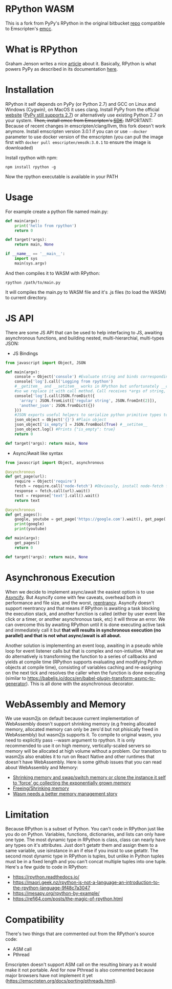 # RPython WASM
This is a fork from PyPy's RPython in the original bitbucket [repo](https://bitbucket.org/pypy/pypy/src/default/rpython/) compatible to Emscripten's [emcc](https://emscripten.org/docs/tools_reference/emcc.html).

# What is RPython
Graham Jenson writes a nice [article](https://maori.geek.nz/rpython-compiling-python-to-c-for-the-speed-5411d57a5316) about it. Basically, RPython is what powers PyPy as described in its documentation [here](https://rpython.readthedocs.io/en/latest/).

# Installation
RPython it self depends on PyPy (or Python 2.7) and GCC on Linux and Windows (Cygwin), on MacOS it uses clang. Install PyPy from the official [website](https://pypy.org/download.html) ([PyPy still supports 2.7](https://hub.packtpub.com/pypy-supports-python-2-7-even-as-major-python-projects-migrate-to-python-3/)) or alternatively use existing Python 2.7 on your system. ~~Then, install emcc from Emscripten's [SDK](https://emscripten.org/docs/getting_started/downloads.html).~~ IMPORTANT: Because of recent changes in emscripten/clang/llvm, this fork doesn't work anymore. Install emscripten version 3.0.1 if you can or use ```--docker``` parameter to use docker version of the emscripten (you can pull the image first with ```docker pull emscripten/emsdk:3.0.1``` to ensure the image is downloaded)

Install rpython with npm:
```shell
npm install rpython -g
```

Now the rpython executable is available in your PATH

# Usage
For example create a python file named main.py:
```python
def main(argv):
    print('hello from rpython')
    return 0

def target(*args):
    return main, None

if __name__ == '__main__':
    import sys
    main(sys.argv)
```
And then compiles it to WASM with RPython:

```shell
rpython /path/to/main.py
```

It will compiles the main.py to WASM file and it's .js files (to load the WASM) to current directory.

# JS API
There are some JS API that can be used to help interfacing to JS, awaiting asynchronous functions, and building nested, multi-hierarchial, multi-types JSON:

- JS Bindings

```python
from javascript import Object, JSON

def main(argv):
    console = Object('console') #Evaluate string and binds corresponding object to Object instance
    console['log'].call('Logging from rpython')
    #__getitem__ and __setitem__ works in RPython but unfortunately __call__ doesn't,
    #so we replace it with call method. Call receives *args of string, can receive stringified json from JSON
    console['log'].call(JSON.fromDict({
      'array': JSON.fromList(['regular string', JSON.fromInt(2)]),
      'another_json': JSON.fromDict({})
    }))
    #JSON exports useful helpers to serialize python primitive types to stringified version that are recognized in JS as their respective types
    json_object = Object('{}') #Plain object
    json_object['is_empty'] = JSON.fromBool(True) #__setitem__
    json_object.log() #Prints {"is_empty": true}
    return 0

def target(*args): return main, None
```

- Async/Await like syntax

```python
from javascript import Object, asynchronous

@asynchronous
def get_page(url):
    require = Object('require')
    fetch = require.call('node-fetch') #Obviously, install node-fetch first on npm
    response = fetch.call(url).wait()
    text = response['text'].call().wait()
    return text

@asynchronous
def get_pages():
    google, youtube = get_page('https://google.com').wait(), get_page('https://youtube.com').wait()
    print(google)
    print(youtube)

def main(argv):
    get_pages()
    return 0

def target(*args): return main, None 
```

# Asynchronous Execution

When we decide to implement async/await the easiest option is to use [Asyncify](https://emscripten.org/docs/porting/asyncify.html). But Asyncify come with few caveats, overhead both in performance and file size, and the worst, [reentrancy](https://emscripten.org/docs/porting/asyncify.html#reentrancy). Asyncify doesn't support reentrancy and that means if RPython is awaiting a task blocking the execution stack, and another function is called (either by user event like click or a timer, or another asynchronous task, etc) it will throw an error. We can overcome this by awaiting RPython until it is done executing active task and immediately call it but **that will results in synchronous execution (no parallel) and that is not what async/await is all about.**

Another solution is implementing an event loop, awaiting in a pseudo while loop for event listener calls but that is complex and non-intiuitive. What we do alternatively is transforming the function to a series of callbacks and yields at compile time (RPython supports evaluating and modifying Python objects at compile time), consisting of variables caching and re-assigning on the next tick and resolves the caller when the function is done executing (similar to https://babeljs.io/docs/en/babel-plugin-transform-async-to-generator). This is all done with the asynchronous decorator.

# WebAssembly and Memory

We use wasm2js on default because current implementation of WebAssembly doesn't support shrinking memory (e.g freeing allocated memory, allocated memory can only be zero'd but not phisically freed in WebAssembly) but wasm2js supports it. To compile to original wasm, you need to explicitly pass --wasm argument to rpython. It is only recommended to use it on high memory, vertically-scaled servers so memory will be allocated at high volume without a problem. Our transition to wasm2js also enables it to run on React Native and other runtimes that doesn't have WebAssembly. Here is some github issues that you can read about WebAssembly and Memory:

- [Shrinking memory and swap/switch memory or clone the instance it self to 'force' gc collecting the exponentially grown memory](https://github.com/WebAssembly/design/issues/1427)
- [Freeing/Shrinking memory](https://github.com/WebAssembly/design/issues/1300)
- [Wasm needs a better memory management story](https://github.com/WebAssembly/design/issues/1397)

# Limitation

Because RPython is a subset of Python. You can't code in RPython just like you do on Python. Variables, functions, dictionaries, and lists can only have one type. The most dynamic type in RPython is class, class can nearly have any types on it's attributes. Just don't getattr them and assign them to a same variable, use isinstance in an if else if you insist to use getattr. The second most dynamic type in RPython is tuples, but unlike in Python tuples must be in a fixed length and you can't concat multiple tuples into one tuple. Here's a few guide to code in RPython:

- https://rpython.readthedocs.io/
- https://maori.geek.nz/rpython-is-not-a-language-an-introduction-to-the-rpython-language-9f48c7a3047
- https://mesapy.org/rpython-by-example/
- https://refi64.com/posts/the-magic-of-rpython.html

# Compatibility
There's two things that are commented out from the RPython's source code:

- ASM call
- Pthread

Emscripten doesn't support ASM call on the resulting binary as it would make it not portable. And for now Pthread is also commented because major browsers have not implement it yet (https://emscripten.org/docs/porting/pthreads.html).
